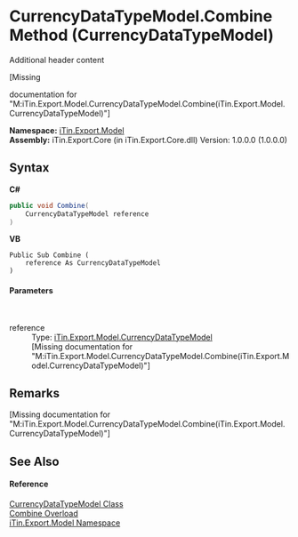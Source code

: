 # CurrencyDataTypeModel.Combine Method (CurrencyDataTypeModel)
Additional header content 

\[Missing <summary> documentation for "M:iTin.Export.Model.CurrencyDataTypeModel.Combine(iTin.Export.Model.CurrencyDataTypeModel)"\]

**Namespace:**&nbsp;<a href="ef57ffcc-e95e-b212-5a46-9aa6f5a3511f">iTin.Export.Model</a><br />**Assembly:**&nbsp;iTin.Export.Core (in iTin.Export.Core.dll) Version: 1.0.0.0 (1.0.0.0)

## Syntax

**C#**<br />
``` C#
public void Combine(
	CurrencyDataTypeModel reference
)
```

**VB**<br />
``` VB
Public Sub Combine ( 
	reference As CurrencyDataTypeModel
)
```


#### Parameters
&nbsp;<dl><dt>reference</dt><dd>Type: <a href="b0f7245f-51e2-9e3a-ae60-0dcd6cf3137b">iTin.Export.Model.CurrencyDataTypeModel</a><br />\[Missing <param name="reference"/> documentation for "M:iTin.Export.Model.CurrencyDataTypeModel.Combine(iTin.Export.Model.CurrencyDataTypeModel)"\]</dd></dl>

## Remarks
\[Missing <remarks> documentation for "M:iTin.Export.Model.CurrencyDataTypeModel.Combine(iTin.Export.Model.CurrencyDataTypeModel)"\]

## See Also


#### Reference
<a href="b0f7245f-51e2-9e3a-ae60-0dcd6cf3137b">CurrencyDataTypeModel Class</a><br /><a href="5facb883-9ae4-1d53-93c7-239527e5d273">Combine Overload</a><br /><a href="ef57ffcc-e95e-b212-5a46-9aa6f5a3511f">iTin.Export.Model Namespace</a><br />